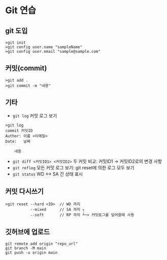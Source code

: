 # Git 연습

## git 도입
```
>git init
>git config user.name "sampleName"
>git config user.email "sample@sample.com"
```

## 커밋(commit)
```
>git add .
>git commit -m "내용"
```

## 기타

- `git log` 커밋 로그 보기
```
>git log
commit 커밋ID
Author: 이름 <이메일>
Date:   날짜

    내용
```
- `git diff <커밋ID1> <커밋ID2>` 두 커밋 비교: 커밋ID1 -> 커밋ID2로의 변경 사항
- `git reflog` 모든 커밋 로그 보기: git reset에 의한 로그 모두 보기
- `git status` WD <-> SA 간 상태 표시

## 커밋 다시쓰기
```
>git reset --hard <ID>  // WD 까지
           --mixed      // SA 까지 ┐
           --soft       // RP 까지 ┴─> 커밋로그를 덮어쓸때 사용
```

## 깃허브에 업로드
```
git remote add origin "repo_url"
git branch -M main
git push -u origin main
```
